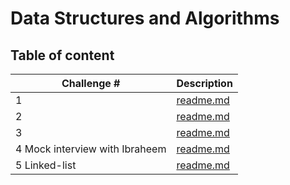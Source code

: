 # Data Structures and Algorithms

## Table of content

| Challenge #                    | Description                                                   |
| ------------------------------ | ------------------------------------------------------------- |
| 1                              | [readme.md](javascript/code-challenges/challenge01/README.md) |
| 2                              | [readme.md](javascript/code-challenges/challenge02/README.md) |
| 3                              | [readme.md](javascript/code-challenges/challenge03/README.md) |
| 4 Mock interview with Ibraheem | [readme.md](javascript/code-challenges/challenge04/README.md) |
| 5 Linked-list                  | [readme.md]()                                                 |
